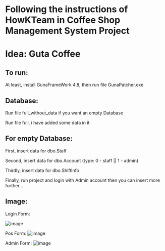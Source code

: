 # Following the instructions of HowKTeam in Coffee Shop Management System Project

# Idea: Guta Coffee

## To run:

At least, install GunaFrameWork 4.8, then run file GunaPatcher.exe

## Database:

Run file full_without_data if you want an empty Database

Run file full, i have added some data in it

## For empty Database:

First, insert data for dbo.Staff

Second, insert data for dbo.Account (type: 0 - staff || 1 - admin)

Thirdly, insert data for dbo.ShiftInfo

Finally, run project and login with Admin account then you can insert more further...

## Image:

Login Form:

![image](https://user-images.githubusercontent.com/108466095/234816082-2c0102ff-745d-4e1d-a02b-474ad3a7f479.png)

Pos Form:
![image](https://user-images.githubusercontent.com/108466095/234816202-859be095-da3b-4836-bdf5-449092e0e4d4.png)

Admin Form:
![image](https://user-images.githubusercontent.com/108466095/234816329-9edbd0c9-ed4a-43d4-8c69-417465e3cc51.png)
